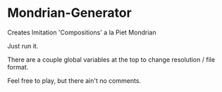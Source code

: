 # Mondrian-Generator
Creates Imitation 'Compositions' a la Piet Mondrian

Just run it.

There are a couple global variables at the top to change resolution / file format.

Feel free to play, but there ain't no comments.

